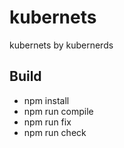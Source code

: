 # kubernets
kubernets by kubernerds

## Build

- npm install
- npm run compile
- npm run fix
- npm run check
